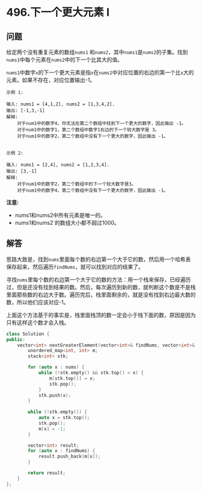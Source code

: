 # 496.下一个更大元素 I

## 问题
给定两个没有重复元素的数组`nums1` 和`nums2`，其中`nums1`是`nums2`的子集。找到`nums1`中每个元素在`nums2`中的下一个比其大的值。

`nums1`中数字`x`的下一个更大元素是指`x`在`nums2`中对应位置的右边的第一个比`x`大的元素。如果不存在，对应位置输出-1。

```
示例 1:

输入: nums1 = [4,1,2], nums2 = [1,3,4,2].
输出: [-1,3,-1]
解释:
    对于num1中的数字4，你无法在第二个数组中找到下一个更大的数字，因此输出 -1。
    对于num1中的数字1，第二个数组中数字1右边的下一个较大数字是 3。
    对于num1中的数字2，第二个数组中没有下一个更大的数字，因此输出 -1。


示例 2:

输入: nums1 = [2,4], nums2 = [1,2,3,4].
输出: [3,-1]
解释:
    对于num1中的数字2，第二个数组中的下一个较大数字是3。
    对于num1中的数字4，第二个数组中没有下一个更大的数字，因此输出 -1。
```

**注意:**

- nums1和nums2中所有元素是唯一的。
- nums1和nums2`的数组大小都不超过1000。


## 解答
思路大致是，找到`nums`里面每个数的右边第一个大于它的数，然后用一个哈希表保存起来，然后遍历`findNums`，就可以找到对应的结果了。

寻找`nums`里每个数的右边第一个大于它的数的方法：用一个栈来保存，已经遍历过，但是还没有找到结果的数。然后，每次遍历到新的数，就判断这个数是不是栈里面那些数的右边大于数。遍历完后，栈里面剩余的，就是没有找到右边最大数的数，所以他们应该对应-1。

上面这个方法基于的事实是，栈里面栈顶的数一定会小于栈下面的数，原因是因为只有这样这个数才会入栈。

```C++
class Solution {
public:
    vector<int> nextGreaterElement(vector<int>& findNums, vector<int>& nums) {
        unordered_map<int, int> m;
        stack<int> stk;

        for (auto x : nums) {
            while (!stk.empty() && stk.top() < x) {
                m[stk.top()] = x;
                stk.pop();
            }
            stk.push(x);
        }
        
        while (!stk.empty()) {
            auto x = stk.top();
            stk.pop();
            m[x] = -1;
        }

        vector<int> result;
        for (auto x : findNums) {
            result.push_back(m[x]);
        }

        return result;
    }
};
```
